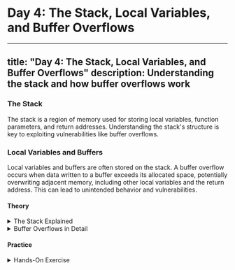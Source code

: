 # Day 4: The Stack, Local Variables, and Buffer Overflows
---
title: "Day 4: The Stack, Local Variables, and Buffer Overflows"
description: Understanding the stack and how buffer overflows work
---

### The Stack

The stack is a region of memory used for storing local variables, function parameters, and return addresses. Understanding the stack's structure is key to exploiting vulnerabilities like buffer overflows.

### Local Variables and Buffers

Local variables and buffers are often stored on the stack. A buffer overflow occurs when data written to a buffer exceeds its allocated space, potentially overwriting adjacent memory, including other local variables and the return address. This can lead to unintended behavior and vulnerabilities.

#### Theory

<details>
<summary>The Stack Explained</summary>

> Objective: Understand how the stack works.

> > The Stack and Function Calls: [Read Here](https://www.linux.com/training-tutorials/stack-vs-heap-whats-difference-and-why-should-i-care/)

The stack operates in a Last-In-First-Out (LIFO) manner, growing and shrinking as functions are called and return. Understanding stack frames, how function parameters and return addresses are handled, and where local variables are stored is critical for exploiting buffer overflows.

</details>

<details>
<summary>Buffer Overflows in Detail</summary>

> Objective: Learn how buffer overflows can overwrite adjacent memory.

> > Buffer Overflow Vulnerabilities: [Read Here](https://0xrick.github.io/binary-exploitation/bof2/)

Buffer overflows are a common vulnerability that occurs when more data is written to a buffer than it can hold, causing it to overwrite adjacent memory. This can lead to arbitrary code execution if the overflowed data overwrites the return address or other critical control data.

</details>

#### Practice

<details>
<summary>Hands-On Exercise</summary>

> > **Visualize the stack:** Use GDB to examine the stack and observe how local variables are stored. Pay attention to how the stack changes during function calls and returns.
> > **Experiment with buffer overflows:** Write a C program with a vulnerable buffer (e.g., using `gets()` or `strcpy()` without bounds checking) and try to overflow it to change the value of another local variable. Use GDB to step through the program and observe the effects of the overflow.
> > **Simulate a Stack Overflow:** Write a program that recursively calls a function without a base case to cause a stack overflow, and use GDB to analyze the stack before the crash.
</details>
